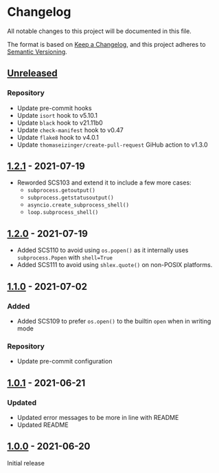 # Changelog

All notable changes to this project will be documented in this file.

The format is based on [Keep a Changelog](https://keepachangelog.com/en/1.0.0/),
and this project adheres to [Semantic Versioning](https://semver.org/spec/v2.0.0.html).

## [Unreleased]

### Repository

-   Update pre-commit hooks
-   Update `isort` hook to v5.10.1
-   Update `black` hook to v21.11b0
-   Update `check-manifest` hook to v0.47
-   Update `flake8` hook to v4.0.1
-   Update `thomaseizinger/create-pull-request` GiHub action to v1.3.0

## [1.2.1] - 2021-07-19

-   Reworded SCS103 and extend it to include a few more cases:
    -   `subprocess.getoutput()`
    -   `subprocess.getstatusoutput()`
    -   `asyncio.create_subprocess_shell()`
    -   `loop.subprocess_shell()`

## [1.2.0] - 2021-07-19

-   Added SCS110 to avoid using `os.popen()` as it internally uses `subprocess.Popen` with `shell=True`
-   Added SCS111 to avoid using `shlex.quote()` on non-POSIX platforms.

## [1.1.0] - 2021-07-02

### Added

-   Added SCS109 to prefer `os.open()` to the builtin `open` when in writing mode

### Repository

-   Update pre-commit configuration

## [1.0.1] - 2021-06-21

### Updated

-   Updated error messages to be more in line with README
-   Updated README

## [1.0.0] - 2021-06-20

Initial release

[Unreleased]: https://github.com/Takishima/flake8-secure-coding-standard/compare/v1.2.1...HEAD

[1.2.1]: https://github.com/Takishima/flake8-secure-coding-standard/compare/v1.2.0...v1.2.1

[1.2.0]: https://github.com/Takishima/flake8-secure-coding-standard/compare/v1.1.0...v1.2.0

[1.1.0]: https://github.com/Takishima/flake8-secure-coding-standard/compare/v1.0.1...v1.1.0

[1.0.1]: https://github.com/Takishima/flake8-secure-coding-standard/compare/v1.0.0...v1.0.1

[1.0.0]: https://github.com/Takishima/flake8-secure-coding-standard/compare/c18cc7130a40405bd92e49b22675e8ddbe0bc8cd...v1.0.0
